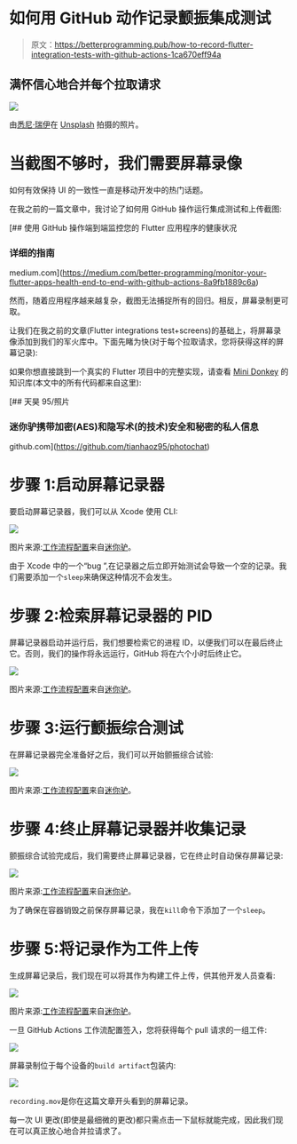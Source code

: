 # 如何用 GitHub 动作记录颤振集成测试

> 原文：<https://betterprogramming.pub/how-to-record-flutter-integration-tests-with-github-actions-1ca670eff94a>

## 满怀信心地合并每个拉取请求

![](img/03608be2ad088a70f42562a4b70839eb.png)

由[悉尼·瑞伊](https://unsplash.com/@srz?utm_source=unsplash&utm_medium=referral&utm_content=creditCopyText)在 [Unsplash](https://unsplash.com/s/photos/confident?utm_source=unsplash&utm_medium=referral&utm_content=creditCopyText) 拍摄的照片。

# 当截图不够时，我们需要屏幕录像

如何有效保持 UI 的一致性一直是移动开发中的热门话题。

在我之前的一篇文章中，我讨论了如何用 GitHub 操作运行集成测试和上传截图:

[](https://medium.com/better-programming/monitor-your-flutter-apps-health-end-to-end-with-github-actions-8a9fb1889c6a) [## 使用 GitHub 操作端到端监控您的 Flutter 应用程序的健康状况

### 详细的指南

medium.com](https://medium.com/better-programming/monitor-your-flutter-apps-health-end-to-end-with-github-actions-8a9fb1889c6a) 

然而，随着应用程序越来越复杂，截图无法捕捉所有的回归。相反，屏幕录制更可取。

让我们在我之前的文章(Flutter integrations test+screens)的基础上，将屏幕录像添加到我们的军火库中。下面先睹为快(对于每个拉取请求，您将获得这样的屏幕记录):

如果你想直接跳到一个真实的 Flutter 项目中的完整实现，请查看 [Mini Donkey](https://medium.com/minidonkey101) 的知识库(本文中的所有代码都来自这里):

[](https://github.com/tianhaoz95/photochat) [## 天昊 95/照片

### 迷你驴携带加密(AES)和隐写术(的技术)安全和秘密的私人信息

github.com](https://github.com/tianhaoz95/photochat) 

# 步骤 1:启动屏幕记录器

要启动屏幕记录器，我们可以从 Xcode 使用 CLI:

![](img/5f68e1fdb125ea37a1913424b6534e32.png)

图片来源:[工作流程配置](https://github.com/tianhaoz95/photochat/blob/master/.github/workflows/thor.yml#L86-L104)来自[迷你驴](https://medium.com/minidonkey101)。

由于 Xcode 中的一个“bug ”,在记录器之后立即开始测试会导致一个空的记录。我们需要添加一个`sleep`来确保这种情况不会发生。

# 步骤 2:检索屏幕记录器的 PID

屏幕记录器启动并运行后，我们想要检索它的进程 ID，以便我们可以在最后终止它。否则，我们的操作将永远运行，GitHub 将在六个小时后终止它。

![](img/b6b0ae146f1b0a4d1ffbf44b3c3b84e7.png)

图片来源:[工作流程配置](https://github.com/tianhaoz95/photochat/blob/master/.github/workflows/thor.yml#L86-L104)来自[迷你驴](https://medium.com/minidonkey101)。

# 步骤 3:运行颤振综合测试

在屏幕记录器完全准备好之后，我们可以开始颤振综合试验:

![](img/607573c940d9b552c2fd6bdb7595be25.png)

图片来源:[工作流程配置](https://github.com/tianhaoz95/photochat/blob/master/.github/workflows/thor.yml#L86-L104)来自[迷你驴](https://medium.com/minidonkey101)。

# 步骤 4:终止屏幕记录器并收集记录

颤振综合试验完成后，我们需要终止屏幕记录器，它在终止时自动保存屏幕记录:

![](img/beb97b378d5c08b3d7d3fa65717b4d2d.png)

图片来源:[工作流程配置](https://github.com/tianhaoz95/photochat/blob/master/.github/workflows/thor.yml#L86-L104)来自[迷你驴](https://medium.com/minidonkey101)。

为了确保在容器销毁之前保存屏幕记录，我在`kill`命令下添加了一个`sleep`。

# 步骤 5:将记录作为工件上传

生成屏幕记录后，我们现在可以将其作为构建工件上传，供其他开发人员查看:

![](img/ebdf9bd2c0b4df8f08009f11fcddf076.png)

图片来源:[工作流程配置](https://github.com/tianhaoz95/photochat/blob/master/.github/workflows/thor.yml#L86-L104)来自[迷你驴](https://medium.com/minidonkey101)。

一旦 GitHub Actions 工作流配置签入，您将获得每个 pull 请求的一组工件:

![](img/b1a2d38218f4819e7d19da7b8ff0ca7d.png)

屏幕录制位于每个设备的`build artifact`包装内:

![](img/dc260f8a2e77bdfc53286b6ff4303112.png)

`recording.mov`是你在这篇文章开头看到的屏幕记录。

每一次 UI 更改(即使是最细微的更改)都只需点击一下鼠标就能完成，因此我们现在可以真正放心地合并拉请求了。